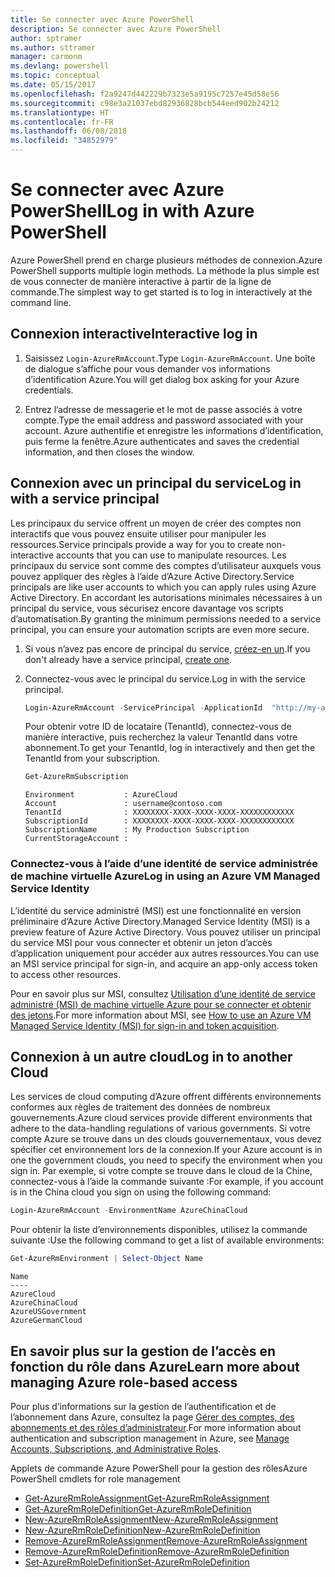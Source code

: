 ```yaml
---
title: Se connecter avec Azure PowerShell
description: Se connecter avec Azure PowerShell
author: sptramer
ms.author: sttramer
manager: carmonm
ms.devlang: powershell
ms.topic: conceptual
ms.date: 05/15/2017
ms.openlocfilehash: f2a9247d442229b7323e5a9195c7257e45d58e56
ms.sourcegitcommit: c98e3a21037ebd82936828bcb544eed902b24212
ms.translationtype: HT
ms.contentlocale: fr-FR
ms.lasthandoff: 06/08/2018
ms.locfileid: "34852979"
---
```

# <a name="log-in-with-azure-powershell"></a><span data-ttu-id="81486-103">Se connecter avec Azure PowerShell</span><span class="sxs-lookup"><span data-stu-id="81486-103">Log in with Azure PowerShell</span></span>

<span data-ttu-id="81486-104">Azure PowerShell prend en charge plusieurs méthodes de connexion.</span><span class="sxs-lookup"><span data-stu-id="81486-104">Azure PowerShell supports multiple login methods.</span></span> <span data-ttu-id="81486-105">La méthode la plus simple est de vous connecter de manière interactive à partir de la ligne de commande.</span><span class="sxs-lookup"><span data-stu-id="81486-105">The simplest way to get started is to log in interactively at the command line.</span></span>

## <a name="interactive-log-in"></a><span data-ttu-id="81486-106">Connexion interactive</span><span class="sxs-lookup"><span data-stu-id="81486-106">Interactive log in</span></span>

1. <span data-ttu-id="81486-107">Saisissez `Login-AzureRmAccount`.</span><span class="sxs-lookup"><span data-stu-id="81486-107">Type `Login-AzureRmAccount`.</span></span> <span data-ttu-id="81486-108">Une boîte de dialogue s’affiche pour vous demander vos informations d’identification Azure.</span><span class="sxs-lookup"><span data-stu-id="81486-108">You will get dialog box asking for your Azure credentials.</span></span>

2. <span data-ttu-id="81486-109">Entrez l’adresse de messagerie et le mot de passe associés à votre compte.</span><span class="sxs-lookup"><span data-stu-id="81486-109">Type the email address and password associated with your account.</span></span> <span data-ttu-id="81486-110">Azure authentifie et enregistre les informations d’identification, puis ferme la fenêtre.</span><span class="sxs-lookup"><span data-stu-id="81486-110">Azure authenticates and saves the credential information, and then closes the window.</span></span>

## <a name="log-in-with-a-service-principal"></a><span data-ttu-id="81486-111">Connexion avec un principal du service</span><span class="sxs-lookup"><span data-stu-id="81486-111">Log in with a service principal</span></span>

<span data-ttu-id="81486-112">Les principaux du service offrent un moyen de créer des comptes non interactifs que vous pouvez ensuite utiliser pour manipuler les ressources.</span><span class="sxs-lookup"><span data-stu-id="81486-112">Service principals provide a way for you to create non-interactive accounts that you can use to manipulate resources.</span></span> <span data-ttu-id="81486-113">Les principaux du service sont comme des comptes d’utilisateur auxquels vous pouvez appliquer des règles à l’aide d’Azure Active Directory.</span><span class="sxs-lookup"><span data-stu-id="81486-113">Service principals are like user accounts to which you can apply rules using Azure Active Directory.</span></span> <span data-ttu-id="81486-114">En accordant les autorisations minimales nécessaires à un principal du service, vous sécurisez encore davantage vos scripts d’automatisation.</span><span class="sxs-lookup"><span data-stu-id="81486-114">By granting the minimum permissions needed to a service principal, you can ensure your automation scripts are even more secure.</span></span>

1. <span data-ttu-id="81486-115">Si vous n’avez pas encore de principal du service, [créez-en un](create-azure-service-principal-azureps.md).</span><span class="sxs-lookup"><span data-stu-id="81486-115">If you don't already have a service principal, [create one](create-azure-service-principal-azureps.md).</span></span>

2. <span data-ttu-id="81486-116">Connectez-vous avec le principal du service.</span><span class="sxs-lookup"><span data-stu-id="81486-116">Log in with the service principal.</span></span>

    ```powershell
    Login-AzureRmAccount -ServicePrincipal -ApplicationId  "http://my-app" -Credential $pscredential -TenantId $tenantid
    ```

    <span data-ttu-id="81486-117">Pour obtenir votre ID de locataire (TenantId), connectez-vous de manière interactive, puis recherchez la valeur TenantId dans votre abonnement.</span><span class="sxs-lookup"><span data-stu-id="81486-117">To get your TenantId, log in interactively and then get the TenantId from your subscription.</span></span>

    ```powershell
    Get-AzureRmSubscription
    ```

    ```
    Environment           : AzureCloud
    Account               : username@contoso.com
    TenantId              : XXXXXXXX-XXXX-XXXX-XXXX-XXXXXXXXXXXX
    SubscriptionId        : XXXXXXXX-XXXX-XXXX-XXXX-XXXXXXXXXXXX
    SubscriptionName      : My Production Subscription
    CurrentStorageAccount :
    ```

### <a name="log-in-using-an-azure-vm-managed-service-identity"></a><span data-ttu-id="81486-118">Connectez-vous à l’aide d’une identité de service administrée de machine virtuelle Azure</span><span class="sxs-lookup"><span data-stu-id="81486-118">Log in using an Azure VM Managed Service Identity</span></span>

<span data-ttu-id="81486-119">L’identité du service administré (MSI) est une fonctionnalité en version préliminaire d’Azure Active Directory.</span><span class="sxs-lookup"><span data-stu-id="81486-119">Managed Service Identity (MSI) is a preview feature of Azure Active Directory.</span></span> <span data-ttu-id="81486-120">Vous pouvez utiliser un principal du service MSI pour vous connecter et obtenir un jeton d’accès d’application uniquement pour accéder aux autres ressources.</span><span class="sxs-lookup"><span data-stu-id="81486-120">You can use an MSI service principal for sign-in, and acquire an app-only access token to access other resources.</span></span>

<span data-ttu-id="81486-121">Pour en savoir plus sur MSI, consultez [Utilisation d’une identité de service administré (MSI) de machine virtuelle Azure pour se connecter et obtenir des jetons](/azure/active-directory/msi-how-to-get-access-token-using-msi).</span><span class="sxs-lookup"><span data-stu-id="81486-121">For more information about MSI, see [How to use an Azure VM Managed Service Identity (MSI) for sign-in and token acquisition](/azure/active-directory/msi-how-to-get-access-token-using-msi).</span></span>

## <a name="log-in-to-another-cloud"></a><span data-ttu-id="81486-122">Connexion à un autre cloud</span><span class="sxs-lookup"><span data-stu-id="81486-122">Log in to another Cloud</span></span>

<span data-ttu-id="81486-123">Les services de cloud computing d’Azure offrent différents environnements conformes aux règles de traitement des données de nombreux gouvernements.</span><span class="sxs-lookup"><span data-stu-id="81486-123">Azure cloud services provide different environments that adhere to the data-handling regulations of various governments.</span></span> <span data-ttu-id="81486-124">Si votre compte Azure se trouve dans un des clouds gouvernementaux, vous devez spécifier cet environnement lors de la connexion.</span><span class="sxs-lookup"><span data-stu-id="81486-124">If your Azure account is in one the government clouds, you need to specify the environment when you sign in.</span></span> <span data-ttu-id="81486-125">Par exemple, si votre compte se trouve dans le cloud de la Chine, connectez-vous à l’aide la commande suivante :</span><span class="sxs-lookup"><span data-stu-id="81486-125">For example, if you account is in the China cloud you sign on using the following command:</span></span>

```powershell
Login-AzureRmAccount -EnvironmentName AzureChinaCloud
```

<span data-ttu-id="81486-126">Pour obtenir la liste d’environnements disponibles, utilisez la commande suivante :</span><span class="sxs-lookup"><span data-stu-id="81486-126">Use the following command to get a list of available environments:</span></span>

```powershell
Get-AzureRmEnvironment | Select-Object Name
```

```
Name
----
AzureCloud
AzureChinaCloud
AzureUSGovernment
AzureGermanCloud
```

## <a name="learn-more-about-managing-azure-role-based-access"></a><span data-ttu-id="81486-127">En savoir plus sur la gestion de l’accès en fonction du rôle dans Azure</span><span class="sxs-lookup"><span data-stu-id="81486-127">Learn more about managing Azure role-based access</span></span>

<span data-ttu-id="81486-128">Pour plus d’informations sur la gestion de l’authentification et de l’abonnement dans Azure, consultez la page [Gérer des comptes, des abonnements et des rôles d’administrateur](/azure/active-directory/role-based-access-control-configure).</span><span class="sxs-lookup"><span data-stu-id="81486-128">For more information about authentication and subscription management in Azure, see [Manage Accounts, Subscriptions, and Administrative Roles](/azure/active-directory/role-based-access-control-configure).</span></span>

<span data-ttu-id="81486-129">Applets de commande Azure PowerShell pour la gestion des rôles</span><span class="sxs-lookup"><span data-stu-id="81486-129">Azure PowerShell cmdlets for role management</span></span>

* [<span data-ttu-id="81486-130">Get-AzureRmRoleAssignment</span><span class="sxs-lookup"><span data-stu-id="81486-130">Get-AzureRmRoleAssignment</span></span>](/powershell/module/AzureRM.Resources/Get-AzureRmRoleAssignment)
* [<span data-ttu-id="81486-131">Get-AzureRmRoleDefinition</span><span class="sxs-lookup"><span data-stu-id="81486-131">Get-AzureRmRoleDefinition</span></span>](/powershell/module/AzureRM.Resources/Get-AzureRmRoleDefinition)
* [<span data-ttu-id="81486-132">New-AzureRmRoleAssignment</span><span class="sxs-lookup"><span data-stu-id="81486-132">New-AzureRmRoleAssignment</span></span>](/powershell/module/AzureRM.Resources/New-AzureRmRoleAssignment)
* [<span data-ttu-id="81486-133">New-AzureRmRoleDefinition</span><span class="sxs-lookup"><span data-stu-id="81486-133">New-AzureRmRoleDefinition</span></span>](/powershell/module/AzureRM.Resources/New-AzureRmRoleDefinition)
* [<span data-ttu-id="81486-134">Remove-AzureRmRoleAssignment</span><span class="sxs-lookup"><span data-stu-id="81486-134">Remove-AzureRmRoleAssignment</span></span>](/powershell/module/AzureRM.Resources/Remove-AzureRmRoleAssignment)
* [<span data-ttu-id="81486-135">Remove-AzureRmRoleDefinition</span><span class="sxs-lookup"><span data-stu-id="81486-135">Remove-AzureRmRoleDefinition</span></span>](/powershell/module/AzureRM.Resources/Remove-AzureRmRoleDefinition)
* [<span data-ttu-id="81486-136">Set-AzureRmRoleDefinition</span><span class="sxs-lookup"><span data-stu-id="81486-136">Set-AzureRmRoleDefinition</span></span>](/powershell/moduel/AzureRM.Resources/Set-AzureRmRoleDefinition)
